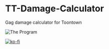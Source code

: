 # TT-Damage-Calculator
 Gag damage calculator for Toontown

![The Program](https://i.imgur.com/iRtgGRo.png)

[![ko-fi](https://ko-fi.com/img/githubbutton_sm.svg)](https://ko-fi.com/I2I65IWZG)
